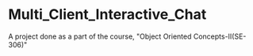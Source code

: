 # Multi_Client_Interactive_Chat
A project done as a part of the course, "Object Oriented Concepts-II(SE-306)"
